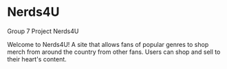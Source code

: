 # Nerds4U
Group 7 Project Nerds4U

Welcome to Nerds4U! A site that allows fans of popular genres to shop merch from around the country from other fans. Users can shop and sell to their heart's content.
